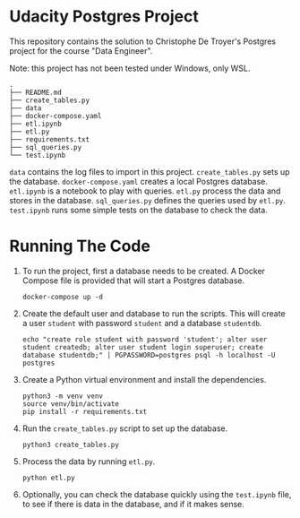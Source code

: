 # Udacity Postgres Project 

This repository contains the solution to Christophe De Troyer's Postgres project for the course "Data Engineer". 

Note: this project has not been tested under Windows, only WSL.
```
.
├── README.md
├── create_tables.py
├── data
├── docker-compose.yaml
├── etl.ipynb
├── etl.py
├── requirements.txt
├── sql_queries.py
└── test.ipynb
```

`data` contains the log files to import in this project. 
`create_tables.py` sets up the database.
`docker-compose.yaml` creates a local Postgres database.
`etl.ipynb` is a notebook to play with queries. 
`etl.py` process the data and stores in the database.
`sql_queries.py` defines the queries used by `etl.py`.
`test.ipynb` runs some simple tests on the database to check the data.

# Running The Code 

1. To run the project, first a database needs to be created. 
   A Docker Compose file is provided that will start a Postgres database. 

   ```
   docker-compose up -d
   ```
2. Create the default user and database to run the scripts. 
   This will create a user `student` with password `student` and a database `studentdb`.
   ```
   echo "create role student with password 'student'; alter user student createdb; alter user student login superuser; create database studentdb;" | PGPASSWORD=postgres psql -h localhost -U postgres
   ```
  
3. Create a Python virtual environment and install the dependencies. 
   ```
   python3 -m venv venv 
   source venv/bin/activate 
   pip install -r requirements.txt 
   ```
4. Run the `create_tables.py` script to set up the database. 
   ```
   python3 create_tables.py
   ```
5. Process the data by running `etl.py`.
   ```
   python etl.py
   ```

6. Optionally, you can check the database quickly using the `test.ipynb` file, to see if there is data in the database, and if it makes sense.